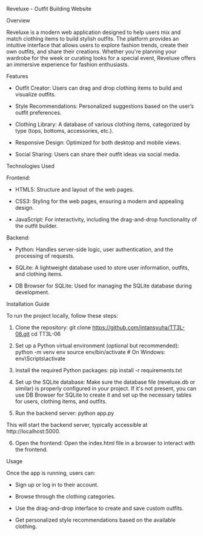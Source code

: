 Reveluxe - Outfit Building Website

Overview

Reveluxe is a modern web application designed to help users mix and match clothing items to 
build stylish outfits. The platform provides an intuitive interface that allows users to explore 
fashion trends, create their own outfits, and share their creations. Whether you're planning your 
wardrobe for the week or curating looks for a special event, Reveluxe offers an immersive 
experience for fashion enthusiasts.

Features

- Outfit Creator: Users can drag and drop clothing items to build and visualize outfits.

- Style Recommendations: Personalized suggestions based on the user’s outfit preferences.

- Clothing Library: A database of various clothing items, categorized by type (tops, bottoms, accessories, etc.).

- Responsive Design: Optimized for both desktop and mobile views.

- Social Sharing: Users can share their outfit ideas via social media.


Technologies Used

Frontend:

- HTML5: Structure and layout of the web pages.

- CSS3: Styling for the web pages, ensuring a modern and appealing design.

- JavaScript: For interactivity, including the drag-and-drop functionality of the outfit builder.


Backend:

- Python: Handles server-side logic, user authentication, and the processing of requests.

- SQLite: A lightweight database used to store user information, outfits, and clothing items.

- DB Browser for SQLite: Used for managing the SQLite database during development.


Installation Guide

To run the project locally, follow these steps:

1. Clone the repository:
   git clone https://github.com/intansyuha/TT3L-06.git
   cd TT3L-06

2. Set up a Python virtual environment (optional but recommended):
   python -m venv env
   source env/bin/activate  # On Windows: env\Scripts\activate

3. Install the required Python packages:
   pip install -r requirements.txt

4. Set up the SQLite database:
   Make sure the database file (reveluxe.db or similar) is properly configured in your project.
   If it's not present, you can use DB Browser for SQLite to create it and set up the necessary
   tables for users, clothing items, and outfits.

5. Run the backend server:
   python app.py

This will start the backend server, typically accessible at http://localhost:5000.

6. Open the frontend:
   Open the index.html file in a browser to interact with the frontend.

Usage

Once the app is running, users can:

- Sign up or log in to their account.
  
- Browse through the clothing categories.

- Use the drag-and-drop interface to create and save custom outfits.

- Get personalized style recommendations based on the available clothing.
